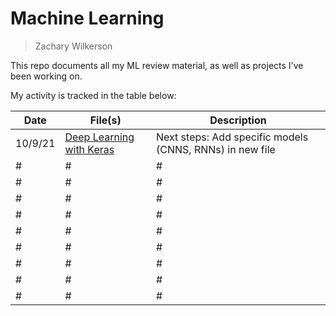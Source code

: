 # Machine Learning
> Zachary Wilkerson

This repo documents all my ML review material, as well as projects I've been working on. 

My activity is tracked in the table below: 

| Date | File(s) | Description | 
| -- | --- | --- | 
| 10/9/21 | [Deep Learning with Keras](https://github.com/zacharywilkerson/machine-learning/blob/main/Deep%20Learning%20with%20Keras.ipynb) | Next steps: Add specific models (CNNS, RNNs) in new file | 
| # | # | # |
| # | # | # |
| # | # | # |
| # | # | # |
| # | # | # |
| # | # | # |
| # | # | # |
| # | # | # |
| # | # | # |